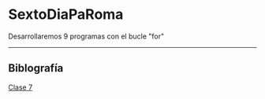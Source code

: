 # SextoDiaPaRoma
Desarrollaremos 9 programas con el bucle "for"
***
## Biblografía
[Clase 7](https://github.com/fegonzalez7/pdc_unal_clase11)
